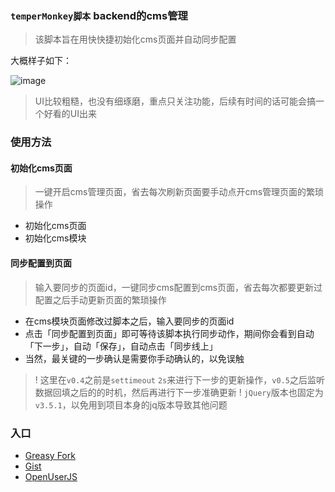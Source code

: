 ### **`temperMonkey脚本`** backend的cms管理 


> 该脚本旨在用快快捷初始化cms页面并自动同步配置

<!-- ![backend的cms管理](./images/backend.png) -->

大概样子如下：


![image](https://user-images.githubusercontent.com/32048580/163378768-9232c119-a5b2-4341-a328-4750c7f11036.png)

> UI比较粗糙，也没有细琢磨，重点只关注功能，后续有时间的话可能会搞一个好看的UI出来

### 使用方法

#### 初始化cms页面

> 一键开启cms管理页面，省去每次刷新页面要手动点开cms管理页面的繁琐操作

* 初始化cms页面
* 初始化cms模块

#### 同步配置到页面

> 输入要同步的页面id，一键同步cms配置到cms页面，省去每次都要更新过配置之后手动更新页面的繁琐操作

* 在cms模块页面修改过脚本之后，输入要同步的页面id
* 点击「同步配置到页面」即可等待该脚本执行同步动作，期间你会看到自动「下一步」，自动「保存」，自动点击「同步线上」
* 当然，最关键的一步确认是需要你手动确认的，以免误触


>! 这里在`v0.4`之前是`settimeout` `2s`来进行下一步的更新操作，`v0.5`之后监听数据回填之后的的时机，然后再进行下一步准确更新
>! `jQuery`版本也固定为`v3.5.1`，以免用到项目本身的jq版本导致其他问题

### 入口
* [Greasy Fork](https://greasyfork.org/zh-CN/scripts/442543-cms-management)
* [Gist](https://gist.github.com/zzailianlian/d1f17870ccf06354a9998aacd768acf8#file-cms-backend-management)
* [OpenUserJS](https://openuserjs.org/scripts/zzailianlian/cms_backend_management)
